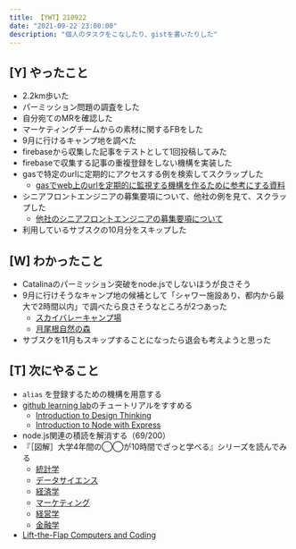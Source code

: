```yaml
---
title: 【YWT】210922
date: "2021-09-22 23:00:00"
description: "個人のタスクをこなしたり、gistを書いたりした"
---
```


## [Y] やったこと

- 2.2km歩いた
- パーミッション問題の調査をした
- 自分宛てのMRを確認した
- マーケティングチームからの素材に関するFBをした
- 9月に行けるキャンプ地を調べた
- firebaseから収集した記事をテストとして1回投稿してみた
- firebaseで収集する記事の重複登録をしない機構を実装した
- gasで特定のurlに定期的にアクセスする例を検索してスクラップした
  - [gasでweb上のurlを定期的に監視する機構を作るために参考にする資料](https://gist.github.com/LeeDDHH/532b312fafaa4b2edcddddf8b41a786f)
- シニアフロントエンジニアの募集要項について、他社の例を見て、スクラップした
  - [他社のシニアフロントエンジニアの募集要項について](https://gist.github.com/LeeDDHH/fe5529fe2eed73d505ff548762645be3)
- 利用しているサブスクの10月分をスキップした

## [W] わかったこと

- Catalinaのパーミッション突破をnode.jsでしないほうが良さそう
- 9月に行けそうなキャンプ地の候補として「シャワー施設あり、都内から最大で2時間以内」で調べたら良さそうなところが2つあった
  - [スカイバレーキャンプ場](https://www.skyvalleycamp.com)
  - [月尾根自然の森](https://nature-fun.com/camp-recommend/tsukione/)
- サブスクを11月もスキップすることになったら退会も考えようと思った

## [T] 次にやること

- `alias` を登録するための機構を用意する
- [github learning lab](https://lab.github.com/githubtraining)のチュートリアルをすすめる
  - [Introduction to Design Thinking](https://lab.github.com/githubtraining/introduction-to-design-thinking)
  - [Introduction to Node with Express](https://lab.github.com/everydeveloper/introduction-to-node-with-express)
- node.js関連の積読を解消する（69/200）
- 『［図解］大学4年間の◯◯が10時間でざっと学べる』シリーズを読んでみる
  - [統計学](https://www.amazon.co.jp/dp/B07PXB4NN9)
  - [データサイエンス](https://www.amazon.co.jp/dp/B07XNW3TQM)
  - [経済学](https://www.amazon.co.jp/dp/B01KNLFHH6)
  - [マーケティング](https://www.amazon.co.jp/dp/B07BNC2SV3)
  - [経営学](https://www.amazon.co.jp/dp/B071SKDF3L)
  - [金融学](https://www.amazon.co.jp/dp/B07BB6Z7FW)
- [Lift-the-Flap Computers and Coding](https://www.amazon.co.jp/dp/1409591514)

<!-- https://twitter.com/camomile_cafe/status/1440680012269514761?s=20 -->
